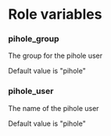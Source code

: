 # Role variables

### pihole_group
The group for the pihole user

Default value is "pihole"

### pihole_user
The name of the pihole user

Default value is "pihole"
